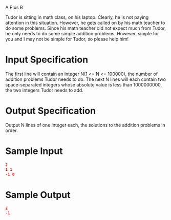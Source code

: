 A Plus B

Tudor is sitting in math class, on his laptop. Clearly, he is not paying attention in this situation. However, he gets called on by his math teacher to do some problems. Since his math teacher did not expect much from Tudor, he only needs to do some simple addition problems. However, simple for you and I may not be simple for Tudor, so please help him!

# Input Specification

The first line will contain an integer N(1 <= N <= 100000), the number of addition problems Tudor needs to do. The next N lines will each contain two space-separated integers whose absolute value is less than 1000000000, the two integers Tudor needs to add.

# Output Specification

Output N lines of one integer each, the solutions to the addition problems in order.

# Sample Input

```json
2
1 1
-1 0
```

# Sample Output

```json
2
-1
```